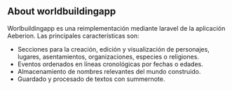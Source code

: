 ## About worldbuildingapp

Worlbuildingapp es una reimplementación mediante laravel de la aplicación Aeberion. Las principales características son:

- Secciones para la creación, edición y visualización de personajes, lugares, asentamientos, organizaciones, especies o religiones.
- Eventos ordenados en líneas cronológicas por fechas o edades.
- Almacenamiento de nombres relevantes del mundo construido.
- Guardado y procesado de textos con summernote.


